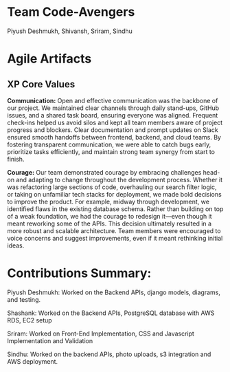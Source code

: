 

# Team Code-Avengers

Piyush Deshmukh, Shivansh, Sriram, Sindhu


# Agile Artifacts

## XP Core Values

**Communication:**
Open and effective communication was the backbone of our project. We maintained clear channels through daily stand-ups, GitHub issues, and a shared task board, ensuring everyone was aligned. Frequent check-ins helped us avoid silos and kept all team members aware of project progress and blockers. Clear documentation and prompt updates on Slack ensured smooth handoffs between frontend, backend, and cloud teams. By fostering transparent communication, we were able to catch bugs early, prioritize tasks efficiently, and maintain strong team synergy from start to finish.

**Courage:**
Our team demonstrated courage by embracing challenges head-on and adapting to change throughout the development process. Whether it was refactoring large sections of code, overhauling our search filter logic, or taking on unfamiliar tech stacks for deployment, we made bold decisions to improve the product. For example, midway through development, we identified flaws in the existing database schema. Rather than building on top of a weak foundation, we had the courage to redesign it—even though it meant reworking some of the APIs. This decision ultimately resulted in a more robust and scalable architecture. Team members were encouraged to voice concerns and suggest improvements, even if it meant rethinking initial ideas.


# Contributions Summary:

Piyush Deshmukh: Worked on the Backend APIs, django models, diagrams, and testing.

Shashank: Worked on the Backend APIs, PostgreSQL database with AWS RDS, EC2 setup

Sriram: Worked on Front-End Implementation, CSS and Javascript Implementation and Validation

Sindhu: Worked on the backend APIs, photo uploads, s3 integration and AWS deployment.
